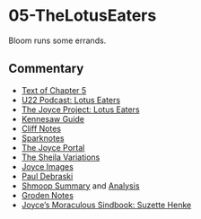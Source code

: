 # 05-TheLotusEaters

Bloom runs some errands.

## Commentary

- [Text of Chapter 5](http://www.online-literature.com/james_joyce/ulysses/5/)
- [U22 Podcast: Lotus Eaters](https://u22pod.com/episodes/episode-5-lotus-eaters)
- [The Joyce Project: Lotus Eaters](http://m.joyceproject.com/chapters/lotus.html)
- [Kennesaw Guide](http://web.archive.org/web/20120614235446/http://ksumail.kennesaw.edu/~mglosup/ulysses/lotus.htm)
- [Cliff Notes](http://www.cliffsnotes.com/literature/u/ulysses/summary-and-analysis/chapter-5)
- [Sparknotes](http://www.sparknotes.com/lit/ulysses/section5.rhtml)
- [The Joyce Portal](http://web.archive.org/web/20130409060521/http://www.robotwisdom.com/jaj/ulysses/index.html#lotus)
- [The Sheila Variations](http://www.sheilaomalley.com/?p=7560)
- [Joyce Images](http://www.joyceimages.com/chapter/05/)
- [Paul Debraski](http://ijustreadaboutthat.wordpress.com/2010/07/19/james-joyce%E2%80%93week-2-ulysses-1922/)
- [Shmoop Summary](http://www.shmoop.com/ulysses-joyce/episode-5-lotus-eaters-summary.html) and [Analysis](http://www.shmoop.com/ulysses-joyce/lotus-eaters-analysis-summary.html)
- [Groden Notes](http://www.michaelgroden.com/notes/open05.html)
- [Joyce’s Moraculous Sindbook: Suzette Henke](https://ohiostatepress.org/Books/Complete%20PDFs/Henke%20Joyces/06.pdf)
